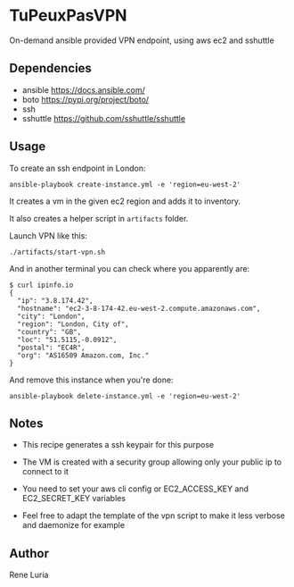 TuPeuxPasVPN
============

On-demand ansible provided VPN endpoint, using aws ec2 and sshuttle

Dependencies
------------

* ansible https://docs.ansible.com/
* boto https://pypi.org/project/boto/
* ssh 
* sshuttle https://github.com/sshuttle/sshuttle

Usage
-----

To create an ssh endpoint in London:

```
ansible-playbook create-instance.yml -e 'region=eu-west-2'
```

It creates a vm in the given ec2 region and adds it to inventory.

It also creates a helper script in `artifacts` folder.

Launch VPN like this:

```
./artifacts/start-vpn.sh
```

And in another terminal you can check where you apparently are:

```
$ curl ipinfo.io
{
  "ip": "3.8.174.42",
  "hostname": "ec2-3-8-174-42.eu-west-2.compute.amazonaws.com",
  "city": "London",
  "region": "London, City of",
  "country": "GB",
  "loc": "51.5115,-0.0912",
  "postal": "EC4R",
  "org": "AS16509 Amazon.com, Inc."
}
```

And remove this instance when you're done:

```
ansible-playbook delete-instance.yml -e 'region=eu-west-2'
```

Notes
-----

* This recipe generates a ssh keypair for this purpose

* The VM is created with a security group allowing only your public ip to connect to it

* You need to set your aws cli config or EC2_ACCESS_KEY and EC2_SECRET_KEY variables

* Feel free to adapt the template of the vpn script to make it less verbose and daemonize for example

Author
------

Rene Luria